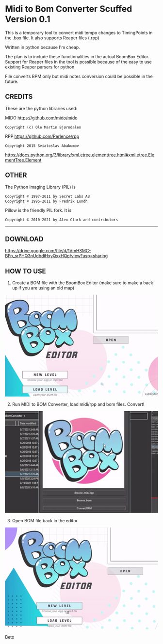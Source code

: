 # Midi to Bom Converter Scuffed Version 0.1 

This is a temporary tool to convert midi tempo changes to TimingPoints in the .box file. It also supports Reaper files (.rpp)

Written in python because I'm cheap. 

The plan is to include these functionalities in the actual BoomBox Editor. Support for Reaper files in the tool is possible because of the easy to use existing Reaper parsers for python. 

File converts BPM only but midi notes conversion could be possible in the future.

## CREDITS 

These are the python libraries used:

MIDO
https://github.com/mido/mido

    Copyright (c) Ole Martin Bjørndalen


RPP
https://github.com/Perlence/rpp

    Copyright 2015 Sviatoslav Abakumov

https://docs.python.org/3/library/xml.etree.elementtree.html#xml.etree.ElementTree.Element

## OTHER

The Python Imaging Library (PIL) is

    Copyright © 1997-2011 by Secret Labs AB
    Copyright © 1995-2011 by Fredrik Lundh

Pillow is the friendly PIL fork. It is

    Copyright © 2010-2021 by Alex Clark and contributors
---

## DOWNLOAD

https://drive.google.com/file/d/1VmHSMC-BFp_srPHQ3nUdbdiHxyQxxHQp/view?usp=sharing

## HOW TO USE

1. Create a BOM file with the BoomBox Editor (make sure to make a back up if you are using an old map)

![Step1](gifs/midi01.gif)

2. Run MIDI to BOM Converter, load midi/rpp and bom files. Convert!

![Step2](gifs/midi02.gif)

3. Open BOM file back in the editor


![Step3](gifs/midi03.gif)




Beto
